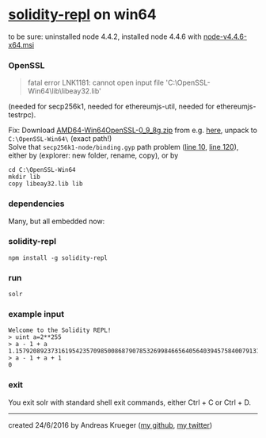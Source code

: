 
# [solidity-repl](https://github.com/raineorshine/solidity-repl) on win64

to be sure: uninstalled node 4.4.2, installed node 4.4.6 with [node-v4.4.6-x64.msi](https://nodejs.org/en/download/) 

### OpenSSL 

> fatal error LNK1181: cannot open input file 'C:\OpenSSL-Win64\lib\libeay32.lib' 

(needed for secp256k1, needed for ethereumjs-util, needed for ethereumjs-testrpc).

Fix: Download [AMD64-Win64OpenSSL-0_9_8g.zip](http://www.indyproject.org/Sockets/fpc/AMD64-Win64OpenSSL-0_9_8g.zip) from e.g. [here](http://www.indyproject.org/Sockets/fpc/OpenSSLforWin64.en.aspx), unpack to `C:\OpenSSL-Win64\`   (exact path!)  
Solve that `secp256k1-node/binding.gyp` path problem ([line 10](https://github.com/cryptocoinjs/secp256k1-node/blob/d2f18a44da7fc3e5020fc80824ae75012898cd1c/binding.gyp#L10), [line 120](https://github.com/cryptocoinjs/secp256k1-node/blob/d2f18a44da7fc3e5020fc80824ae75012898cd1c/binding.gyp#L120)), either by (explorer: new folder, rename, copy), or by

    cd C:\OpenSSL-Win64
    mkdir lib
    copy libeay32.lib lib

### dependencies

Many, but all embedded now:
    
### solidity-repl
    npm install -g solidity-repl

### run

    solr

### example input

    Welcome to the Solidity REPL!
    > uint a=2**255
    > a - 1 + a
    1.15792089237316195423570985008687907853269984665640564039457584007913129639935e+77
    > a - 1 + a + 1
    0

### exit

You exit solr with standard shell exit commands, either Ctrl + C or Ctrl + D. 

----
created 24/6/2016 by Andreas Krueger ([my github](https://github.com/drandreaskrueger), [my twitter](https://twitter.com/drandreaskruger))

